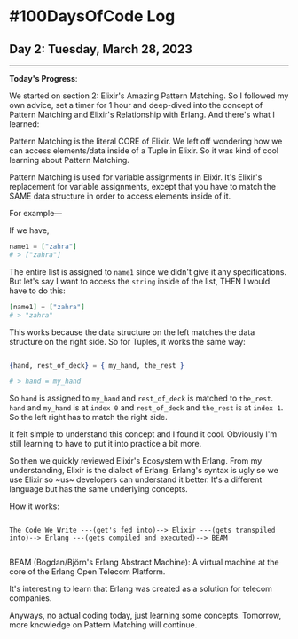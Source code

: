 # #100DaysOfCode Log

## Day 2: Tuesday, March 28, 2023

<hr>

**Today's Progress**:

We started on section 2: Elixir's Amazing Pattern Matching. So I followed my own advice, set a timer for 1 hour and deep-dived into the concept of Pattern Matching and Elixir's Relationship with Erlang. And there's what I learned:

Pattern Matching is the literal CORE of Elixir. We left off wondering how we can access elements/data inside of a Tuple in Elixir. So it was kind of cool learning about Pattern Matching.

Pattern Matching is used for variable assignments in Elixir. It's Elixir's replacement for variable assignments, except that you have to match the SAME data structure in order to access elements inside of it.

For example—

If we have,

```elixir
name1 = ["zahra"]
# > ["zahra"]
```

The entire list is assigned to `name1` since we didn't give it any specifications. But let's say I want to access the `string` inside of the list, THEN I would have to do this:

```elixir
[name1] = ["zahra"]
# > "zahra"
```

This works because the data structure on the left matches the data structure on the right side. So for Tuples, it works the same way:

```elixir

{hand, rest_of_deck} = { my_hand, the_rest }

# > hand = my_hand

```

So `hand` is assigned to `my_hand` and `rest_of_deck` is matched to `the_rest`. `hand` and `my_hand` is at `index 0` and `rest_of_deck` and `the_rest` is at `index 1`. So the left right has to match the right side.

It felt simple to understand this concept and I found it cool. Obviously I'm still learning to have to put it into practice a bit more.

So then we quickly reviewed Elixir's Ecosystem with Erlang. From my understanding, Elixir is the dialect of Erlang. Erlang's syntax is ugly so we use Elixir so ~us~ developers can understand it better. It's a different language but has the same underlying concepts.

How it works:

```

The Code We Write ---(get's fed into)--> Elixir ---(gets transpiled into)--> Erlang ---(gets compiled and executed)--> BEAM


```

BEAM (Bogdan/Björn's Erlang Abstract Machine): A virtual machine at the core of the Erlang Open Telecom Platform.

It's interesting to learn that Erlang was created as a solution for telecom companies.

Anyways, no actual coding today, just learning some concepts. Tomorrow, more knowledge on Pattern Matching will continue.

